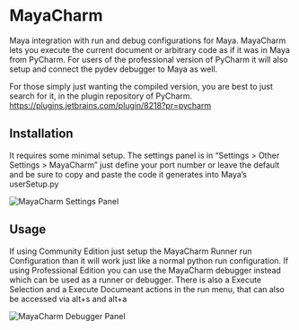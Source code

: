 # MayaCharm
Maya integration with run and debug configurations for Maya. MayaCharm lets you execute the current document or
arbitrary code as if it was in Maya from PyCharm. For users of the professional version of PyCharm it will also setup
and connect the pydev debugger to Maya as well.

For those simply just wanting the compiled version, you are best to just search for it, in the plugin repository of PyCharm.
https://plugins.jetbrains.com/plugin/8218?pr=pycharm

## Installation 
It requires some minimal setup. The settings panel is in “Settings > Other Settings > MayaCharm” just define your port number
or leave the default and be sure to copy and paste the code it generates into Maya’s userSetup.py

![MayaCharm Settings Panel](https://rsggassets.nyc3.digitaloceanspaces.com/assets/images/MayaCharm/MCSettingsPanel.PNG)


## Usage
If using Community Edition just setup the MayaCharm Runner run Configuration than it will work just like a normal python run configuration.
If using Professional  Edition you can use the MayaCharm debugger instead which can be used as a runner or debugger.
There is also a Execute Selection and a Execute Documeant actions in the run menu, that can also be accessed via alt+s and alt+a

![MayaCharm Debugger Panel](https://rsggassets.nyc3.digitaloceanspaces.com/assets/images/MayaCharm/MCDebuggerConfig.PNG)
